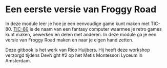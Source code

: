 # Een eerste versie van Froggy Road

In deze module leer je hoe je een eenvoudige game kunt maken met TIC-80. <a href="https://tic.computer/">TIC-80</a> is de naam van een fantasy computer waarmee je retro games kunt maken, bewerken en delen met anderen. In deze module ga je een versie van Froggy Road maken en naar je eigen hand zetten. 

Deze gitbook is het werk van Rico Huijbers. Hij heeft deze workshop verzorgd tijdens DevNight \#2 op het Metis Montessori Lyceum in Amsterdam.
